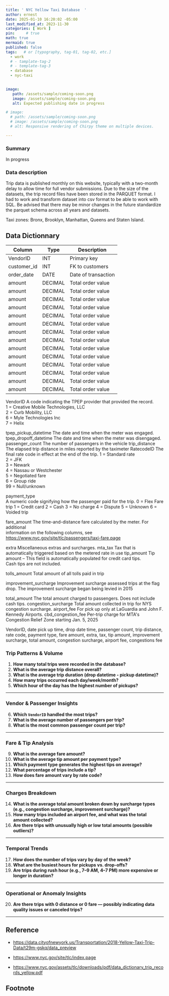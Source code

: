 ```yaml
---
title: ' NYC Yellow Taxi Database  '
author: ernest
date: 2025-01-10 16:20:02 -05:00
last_modified_at: 2023-11-30
categories: [ Work ]
pin:     # true
math: true
mermaid: true
published: false
tags:   # or [typography, tag-01, tag-02, etc.]
  - work
  # - tamplate-tag-2
  # - template-tag-3
  - database
  - nyc-taxi
  

image: 
   path: /assets/sample/coming-soon.png
   image: /assets/sample/coming-soon.png
   alt: Expected publishing date in progress

# image: 
  # path: /assets/sample/coming-soon.png
  # image: /assets/sample/coming-soon.png
  # alt: Responsive rendering of Chirpy theme on multiple devices.

---
```





### Summary

In progress





### Data description

Trip data is published monthly on this website, typically with a two-month delay to allow time for full vendor submissions. Due to the size of the datasets, the trip record files have been stored in the PARQUET format. I had to work and transform dataset into csv format to be able to work with SQL. Be advised that there may be minor changes in the future standardize the parquet schema across all years and datasets. 

Taxi zones: Bronx, Brooklyn, Manhattan, Queens and Staten Island.




## Data Dictionnary



| Column       | Type     | Description                       |
|--------------|----------|-----------------------------------|
| VendorID     | INT      | Primary key                       |
| customer_id  | INT      | FK to customers                   |
| order_date   | DATE     | Date of transaction               |
| amount       | DECIMAL  | Total order value                 |
| amount       | DECIMAL  | Total order value                 |
| amount       | DECIMAL  | Total order value                 |
| amount       | DECIMAL  | Total order value                 |
| amount       | DECIMAL  | Total order value                 |
| amount       | DECIMAL  | Total order value                 |
| amount       | DECIMAL  | Total order value                 |
| amount       | DECIMAL  | Total order value                 |
| amount       | DECIMAL  | Total order value                 |
| amount       | DECIMAL  | Total order value                 |
| amount       | DECIMAL  | Total order value                 |
| amount       | DECIMAL  | Total order value                 |
| amount       | DECIMAL  | Total order value                 |
| amount       | DECIMAL  | Total order value                 |

VendorID
A code indicating the TPEP provider that provided the record. <br>
1 = Creative Mobile Technologies, LLC <br>
2 = Curb Mobility, LLC <br>
6 = Myle Technologies Inc <br> 
7 = Helix <br> 


tpep_pickup_datetime   The date and time when the meter was engaged.
tpep_dropoff_datetime   The date and time when the meter was disengaged.
passenger_count     The number of passengers in the vehicle
trip_distance       The elapsed trip distance in miles reported by the taximeter
RatecodeID
  The final rate code in effect at the end of the trip.
1 = Standard rate <br>
2 = JFK <br> 
3 = Newark <br> 
4 = Nassau or Westchester <br> 
5 = Negotiated fare <br> 
6 = Group ride <br> 
99 = Null/unknown <br>


payment_type  
  A numeric code signifying how the passenger paid for the trip.
0 = Flex Fare trip
1 = Credit card
2 = Cash
3 = No charge
4 = Dispute
5 = Unknown
6 = Voided trip


fare_amount 
  The time-and-distance fare calculated by the meter. For additional <br> 
  information on the following columns, see <br> 
  https://www.nyc.gov/site/tlc/passengers/taxi-fare.page <br> 


  extra     Miscellaneous extras and surcharges.
  mta_tax Tax that is automatically triggered based on the metered rate in use
  tip_amount        Tip amount – This field is automatically populated for credit card tips. <br> 
      Cash tips are not included.

tolls_amount      Total amount of all tolls paid in trip

improvement_surcharge       Improvement surcharge assessed trips at the flag drop. The improvement
surcharge began being levied in 2015

total_amount        The total amount charged to passengers. Does not include cash tips.
congestion_surcharge    Total amount collected in trip for NYS congestion surcharge.
airport_fee       For pick up only at LaGuardia and John F. Kennedy Airports.
cbd_congestion_fee    Per-trip charge for MTA's Congestion Relief Zone starting Jan. 5, 2025




VendorID, date pick up time, drop date time, passenger count, trip distance, rate code, payment type, fare amount, extra, tax, tip amount, improvement surcharge, total amount, congestion surcharge, airport fee, congestions fee






### **Trip Patterns & Volume**

1. **How many total trips were recorded in the database?**
2. **What is the average trip distance overall?**
3. **What is the average trip duration (drop datetime - pickup datetime)?**
4. **How many trips occurred each day/week/month?**
5. **Which hour of the day has the highest number of pickups?**

---

### **Vendor & Passenger Insights**

6. **Which `VendorID` handled the most trips?**
7. **What is the average number of passengers per trip?**
8. **What is the most common passenger count per trip?**

---

### **Fare & Tip Analysis**

9. **What is the average fare amount?**
10. **What is the average tip amount per payment type?**
11. **Which payment type generates the highest tips on average?**
12. **What percentage of trips include a tip?**
13. **How does fare amount vary by rate code?**

---

### **Charges Breakdown**

14. **What is the average total amount broken down by surcharge types (e.g., congestion surcharge, improvement surcharge)?**
15. **How many trips included an airport fee, and what was the total amount collected?**
16. **Are there trips with unusually high or low total amounts (possible outliers)?**

---

### **Temporal Trends**

17. **How does the number of trips vary by day of the week?**
18. **What are the busiest hours for pickups vs. drop-offs?**
19. **Are trips during rush hour (e.g., 7–9 AM, 4–7 PM) more expensive or longer in duration?**

---

### **Operational or Anomaly Insights**

20. **Are there trips with 0 distance or 0 fare — possibly indicating data quality issues or canceled trips?**

---




## Reference 


- https://data.cityofnewyork.us/Transportation/2018-Yellow-Taxi-Trip-Data/t29m-gskq/data_preview

- https://www.nyc.gov/site/tlc/index.page

- https://www.nyc.gov/assets/tlc/downloads/pdf/data_dictionary_trip_records_yellow.pdf





## Footnote

[^1]: The footnote source




<!-- 

# Introduction 
  Business task
  Problem statement


# Data Source
   Describe where the datasets were downloaded from.
    Link the sites for the datasets if possible.
    Indicate if the data is from a public or a private license and if it is trusted.
    Describe the datasets, the columns, and what each dataset summarizes if there are more than one.




# Data Dictionnary

Variable Name | Description | Type (In Data File) | Measure (Actual) | Value labels | 
--- | --- | --- | --- | --- | --- | ---
`ids` | ID number | Numeric | Numeric |  | 
`bday` | Date of birth (mm/dd/yyyy)| Date, mm/dd/yyyy | Scale |  | 
`enrolldate` | Date of college enrollment (mm/dd/yyyy) | String| Scale |  | 
`expgradate` | Expected date of college graduation (mm/dd/yyyy) | String | Scale |  |
`Rank` | Class rank | Numeric | Ordinal | 1=Freshman <br> 2=Sophomore <br> 3=Junior <br> 4=Senior |
`Major` | Major | String | Nominal |  |
`Gender` | Gender | Numeric | Nominal | 0=Male / 1=Female |
`Athlete` | Is student an athlete? | Numeric | Nominal | 0 = Non-athlete <br> 1 = Athlete |
`Height` | Height (inches) | Numeric | Scale |  |
`Weight` | Weight (pounds) | Numeric | Scale |  |
`Smoking` | Does student smoke? | Numeric | Nominal | 0 = Nonsmoker <br> 1 = Past smoke <br> 2 = Current smoker |
`print` | 35-meter sprint time (seconds) | Numeric | Scale |  |
`MileMinDur` | Mile run time (hh:mm:ss) | Datetime | Scale |  |
`English` | Score on English placement test (out of 100 points) | Numeric | Scale |  |
`Reading` | Score on Reading placement test (out of 100 points) | Numeric | Scale |  |
`Math` | Score on Math placement test (out of 100 points) | Numeric | Scale |  |
`Writing` | Score on Writing placement test (out of 100 points) | Numeric | Scale |  |
`State` | Is student in-state or out-of-state resident? | String | Nominal |  |
`LiveOnCampus` | Does student live on campus? | Numeric | Nominal | 0 = Off-campus <br> 1 = On-campus |
`LiveOnCampus` | Does student live on campus? | Numeric | Nominal | 0 = Off-campus <br> 1 = On-campus |
`HowCommute` | How does student commute to campus? | Numeric| Nominal | 1 = Walk  <br> 2  = Bike  <br> 3 = Car <br> 4 = Public transit <br> 5 = Other |
`CommuteTime` | How long does it take you to commute to campus? (minutes) | Numeric | Scale |  |
`SleepTime` | About how many hours of sleep do you get per night? | Numeric | textScale |  |
`StudyTime` | About how many hours per week do you study? | Numeric | Scale |  |





# Outline
  Every project seeks to answer a question effectively. 
    introduction
    related work
    methods
    experimental setup




```python
print("Hello, world!")
for i in range(10):
    print(i)
```
## Images

<div style="text-align: center;">

![alt text]( /assets/sample/coming-soon.png "Our logo")

</div>


![example {caption=Caption - changeme.}]( /assets/sample/coming-soon.png )





## Resources

  - [ Notebook ]( /assets/projects/wheat_seeds.html ){:target="_blank"}
  - [ nbviewer ]( https://nbviewer.org/ ){:target="_blank"}
      - A simple way to share Jupyter Notebooks

  - [ item ]





> All content provided is for informational purposes only and shown case studies examples for open source data resources. The articles, notes and case study on this website are my own the way on seen opportunities and problem-solving but don’t necessarily represent the positions, strategies, or opinions of my past or current employer or its subsidiaries. I make no representations as to the accuracy or completeness of any information found here or by following any links. I will not be liable for any errors or omissions in this information nor for the availability of this information. I will not be liable for any losses, injuries, or damages from the display or use of this information.
{: .prompt-info }

> All statements are my own, and do not necessarily reflect the opinion(s) of the past or current employer, or previous or current educational institution. The information contained in this report/article/note is meant for the purposes of information only and is not intended to be investment, legal, tax or other advice, nor is it intended to be relied upon in making an investment or other decision. This information provided with my own understanding which the authors and publishers are not providing advice on legal, economic, investment or other professional issues and services. 
{: .prompt-info }


## Explain the why I worked in this problem.


1. Introduction
  Business task
  Probleme statement

2. Data sources
  In this section, you will describe all the datasets you are using. Use the following format:
    Describe where the datasets were downloaded from.
    Link the sites for the datasets if possible.
    Indicate if the data is from a public or a private license and if it is trusted.
    Describe the datasets, the columns, and what each dataset summarizes if there are more than one.

3. Documentation of cleaning and manipulation

4. Summary of data analysis
5. Key visualization and findings
  Make sure to list the key findings from the analysis that we did in the step earlier, list them out in layman's terms, and remember that the people you are presenting to will not be data analysts so make it as plain as day.
6. Recommendations
  Here, you will provide high-level recommendations from the key findings, make sure they align with the goal and business task you were given, and also answer the problem statement of the project.

STATISTICAL Problem
PLAN
  What specific statistical operations does this problem call for?
SOLVE
  Make the graphs and carry out the calculation needed for this problem
CONCLUDE
  Give the practical conclusion in the setting of the real-world problem


CONFIDENCE intervals
STATE

PLAN

SOLVE

CONCLUDE



TEST OF SIGNIFICANCE
STATE
  What is the practical question that requires a statistical test?

PLAN
  Identify the parameter, state null and alternative hypotheses, and choose the type of test that fits the situation.

SOLVE
  Carry out the test in three phases:
      1. Check the conditions for the test you plan to use
      2. Calculate the test statistic
      3. Find the p-value

CONCLUDE
  Return to the practical question to describe the results in this settings




<!-- 

> DISCLAIMER
- The information contained in this report/article/note is meant for the purposes of information only and is not intended to be investment, legal, tax or other advice, nor is it intended to be relied upon in making an investment or other decision. This report is provided with the understanding that the authors and publishers are not providing advice on legal, economic, investment or other professional issues and services. 
- I am not responsible for the content of websites and information resources that may be referenced in the report. The access provided to these sites or the provision of such information resources does not constitute an endorsement by myself. of the information contained therein. However, unless expressly stated otherwise, the opinions, recommendations, findings, interpretations and conclusions expressed in this report represent the views of myself. 
- The inclusion of company examples does not in any way constitute an endorsement of these organisations by myself or the signatories to the Principles for Responsible Investment. While I have endeavoured to ensure that the information contained in this report has been obtained from reliable and up-to-date sources, the changing nature of statistics, laws, rules and regulations may result in delays, omissions or inaccuracies in information contained in this report. I am not responsible for any errors or omissions, or for any decision made or action taken based on information contained in this report, or for any loss or damage arising from or caused by such decision or action. All information in this report is provided “as-is”, with no guarantee of completeness, accuracy, timeliness or of the results obtained from the use of this information, and without warranty of any kind, expressed or implied.
{: .prompt-info }


-->


